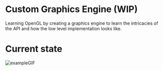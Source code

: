 # Custom Graphics Engine (WIP)

Learning OpenGL by creating a graphics engine to learn the intricacies of the API and how the low level implementation looks like.

# Current state
![exampleGIF](https://github.com/Shraneid/LearnOpenGL/blob/master/README.gif)
